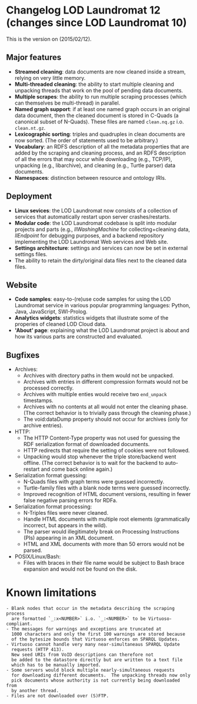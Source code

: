 Changelog LOD Laundromat 12 (changes since LOD Laundromat 10)
=============================================================

This is the version on (2015/02/12).

Major features
--------------

  - **Streamed cleaning**: data documents are now cleaned inside a stream,
    relying on very little memory.
  - **Multi-threaded cleaning**: the ability to start multiple cleaning
    and unpacking threads that work on the pool of pending data documents.
  - **Multiple scrapes**: the ability to run multiple scraping processes
    (which can themselves be multi-thread) in parallel.
  - **Named graph support**:  if at least one named graph occurs
    in an original data document, then the cleaned document is stored
    in C-Quads (a canonical subset of N-Quads).
    These files are named `clean.nq.gz` i.o. `clean.nt.gz`.
  - **Lexicographic sorting**: triples and quadruples in clean documents
    are now sorted. (The order of statements used to be arbitrary.)
  - **Vocabulary**: an RDFS description of all the metadata properties
    that are added by the scraping and cleaning process, and an RDFS
    description of all the errors that may occur while
    downloading (e.g., TCP/IP), unpacking (e.g., libarchive),
    and cleaning (e.g., Turtle parser) data documents.
  - **Namespaces**: distinction between resource and ontology IRIs.

Deployment
----------

  - **Linux sevices**: the LOD Laundromat now consists of a collection of
    services that automatically restart upon server crashes/restarts.
  - **Modular code**: the LOD Laundromat codebase is split into modular
    projects and parts (e.g., _llWashingMachine_ for collecting+cleaning
    data, _llEndpoint_ for debugging purposes, and a backend repository
    implementing the LOD Laundromat Web services and Web site.
  - **Settings architecture**: settings and services can now be set in
    external settings files.
  - The ability to retain the dirty/original data files next to the cleaned
    data files.

Website
-------

  - **Code samples**: easy-to-(re)use code samples for using the
    LOD Laundromat service in various popular programming languages:
    Python, Java, JavaScript, SWI-Prolog.
  - **Analytics widgets**: statistics widgets that illustrate some of the
    properies of cleaned LOD Cloud data.
  - **'About' page**: explaining what the LOD Laundromat project is about
    and how its various parts are constructed and evaluated.

Bugfixes
--------

  - Archives:
    - Archives with directory paths in them would not be unpacked.
    - Archives with entries in different compression formats
      would not be processed correctly.
    - Archives with multiple enties would receive two `end_unpack` timestamps.
    - Archives with no contents at all would not enter the cleaning phase.
      (The correct behavior is to trivially pass through the cleaning phase.)
    - The void:dataDump property should not occur for archives
      (only for archive entries).
  - HTTP:
    - The HTTP Content-Type property was not used for guessing
      the RDF serialization format of downloaded documents.
    - HTTP redirects that require the setting of cookies were not followed.
    - Unpacking would stop whenever the triple store/backend went offline.
      (The correct behavior is to wait for the backend to auto-restart
      and come back online again.)
  - Serialization format guessing:
    - N-Quads files with graph terms were guessed incorrectly.
    - Turtle-family files with a blank node terms were guessed incorrectly.
    - Improved recognition of HTML document versions, resulting in fewer
      false negative parsing errors for RDFa.
  - Serialization format processing:
    - N-Triples files were never cleaned.
    - Handle HTML documents with multiple root elements
      (grammatically incorrect, but appears in the wild).
    - The parser would illegitimately break on Processing Instructions (PIs)
      appearing in an XML document.
    - HTML and XML documents with more than 50 errors would not be parsed.
  - POSIX/Linux/Bash:
    - Files with braces in their file name would be subject to
      Bash brace expansion and would not be found on the disk.

Known limitations
=================

    - Blank nodes that occur in the metadata describing the scraping process
      are formatted `_:x<NUMBER>` i.o. `_:<NUMBER>` to be Virtuoso-compliant.
    - The messages for warnings and exceptions are truncated at
      1000 characters and only the first 100 warnings are stored because
      of the bytesize bounds that Virtuoso enforces on SPARQL Updates.
    - Virtuoso cannot handle very many near-simultaneaus SPARQL Update
      requests (HTTP 413).
      New seed URIs from VoID descriptions can therefore not
      be added to the datastore directly but are written to a text file
      which has to be manually imported.
    - Some servers would block multiple nearly-simultaneous requests
      for downloading different documents.  The unpacking threads now only
      pick documents whose authority is not currently being downloaded from
      by another thread.
    - Files are not downloaded over (S)FTP.

